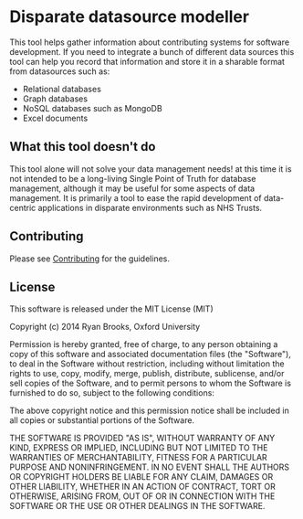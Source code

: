 # Disparate datasource modeller

This tool helps gather information about contributing systems for software development. If you need to integrate a bunch of different data sources this tool can help you record that information and store it in a sharable format from datasources such as:

* Relational databases
* Graph databases
* NoSQL databases such as MongoDB
* Excel documents

## What this tool doesn't do

This tool alone will not solve your data management needs! at this time it is not intended to be a long-living Single Point of Truth for database management, although it may be useful for some aspects of data management. It is primarily a tool to ease the rapid development of data-centric applications in disparate environments such as NHS Trusts.

## Contributing

Please see [Contributing](CONTRIBUTING.md) for the guidelines.

## License

This software is released under the MIT License (MIT)

Copyright (c) 2014 Ryan Brooks, Oxford University

Permission is hereby granted, free of charge, to any person obtaining a copy
of this software and associated documentation files (the "Software"), to deal
in the Software without restriction, including without limitation the rights
to use, copy, modify, merge, publish, distribute, sublicense, and/or sell
copies of the Software, and to permit persons to whom the Software is
furnished to do so, subject to the following conditions:

The above copyright notice and this permission notice shall be included in
all copies or substantial portions of the Software.

THE SOFTWARE IS PROVIDED "AS IS", WITHOUT WARRANTY OF ANY KIND, EXPRESS OR
IMPLIED, INCLUDING BUT NOT LIMITED TO THE WARRANTIES OF MERCHANTABILITY,
FITNESS FOR A PARTICULAR PURPOSE AND NONINFRINGEMENT. IN NO EVENT SHALL THE
AUTHORS OR COPYRIGHT HOLDERS BE LIABLE FOR ANY CLAIM, DAMAGES OR OTHER
LIABILITY, WHETHER IN AN ACTION OF CONTRACT, TORT OR OTHERWISE, ARISING FROM,
OUT OF OR IN CONNECTION WITH THE SOFTWARE OR THE USE OR OTHER DEALINGS IN
THE SOFTWARE.
